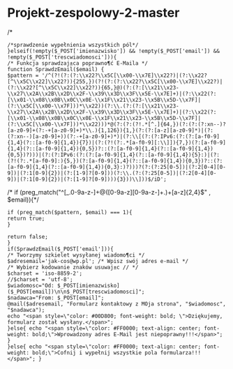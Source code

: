 # Projekt-zespolowy-2-master
/*

	/*sprawdzenie wypełnienia wszystkich pól*/
	}elseif(!empty($_POST['imienazwisko']) && !empty($_POST['email']) && !empty($_POST['trescwiadomosci'])){
	/* Funkcja sprawdzaj±ca poprawno¶ć E-Maila */
	function SprawdzEmail($email) {
	$pattern = '/^(?!(?:(?:\\x22?\\x5C[\\x00-\\x7E]\\x22?)|(?:\\x22?[^\\x5C\\x22]\\x22?)){255,})(?!(?:(?:\\x22?\\x5C[\\x00-\\x7E]\\x22?)|(?:\\x22?[^\\x5C\\x22]\\x22?)){65,}@)(?:(?:[\\x21\\x23-\\x27\\x2A\\x2B\\x2D\\x2F-\\x39\\x3D\\x3F\\x5E-\\x7E]+)|(?:\\x22(?:[\\x01-\\x08\\x0B\\x0C\\x0E-\\x1F\\x21\\x23-\\x5B\\x5D-\\x7F]|(?:\\x5C[\\x00-\\x7F]))*\\x22))(?:\\.(?:(?:[\\x21\\x23-\\x27\\x2A\\x2B\\x2D\\x2F-\\x39\\x3D\\x3F\\x5E-\\x7E]+)|(?:\\x22(?:[\\x01-\\x08\\x0B\\x0C\\x0E-\\x1F\\x21\\x23-\\x5B\\x5D-\\x7F]|(?:\\x5C[\\x00-\\x7F]))*\\x22)))*@(?:(?:(?!.*[^.]{64,})(?:(?:(?:xn--)?[a-z0-9]+(?:-+[a-z0-9]+)*\\.){1,126}){1,}(?:(?:[a-z][a-z0-9]*)|(?:(?:xn--)[a-z0-9]+))(?:-+[a-z0-9]+)*)|(?:\\[(?:(?:IPv6:(?:(?:[a-f0-9]{1,4}(?::[a-f0-9]{1,4}){7})|(?:(?!(?:.*[a-f0-9][:\\]]){7,})(?:[a-f0-9]{1,4}(?::[a-f0-9]{1,4}){0,5})?::(?:[a-f0-9]{1,4}(?::[a-f0-9]{1,4}){0,5})?)))|(?:(?:IPv6:(?:(?:[a-f0-9]{1,4}(?::[a-f0-9]{1,4}){5}:)|(?:(?!(?:.*[a-f0-9]:){5,})(?:[a-f0-9]{1,4}(?::[a-f0-9]{1,4}){0,3})?::(?:[a-f0-9]{1,4}(?::[a-f0-9]{1,4}){0,3}:)?)))?(?:(?:25[0-5])|(?:2[0-4][0-9])|(?:1[0-9]{2})|(?:[1-9]?[0-9]))(?:\\.(?:(?:25[0-5])|(?:2[0-4][0-9])|(?:1[0-9]{2})|(?:[1-9]?[0-9]))){3}))\\]))$/iD';
/*	if (preg_match("^[_.0-9a-z-]+@([0-9a-z][0-9a-z-]+.)+[a-z]{2,4}$" , $email)){*/

	if (preg_match($pattern, $email) === 1){
	return true;
	}
	
	return false;
	}
	if(SprawdzEmail($_POST['email'])){
	/* Tworzymy szkielet wysyłanej wiadomo¶ci */
	$adresemail='jak-cos@wp.pl'; /* Wpisz swój adres e-mail */
	/* Wybierz kodowanie znaków usuwaj±c // */
	$charset = 'iso-8859-2';
	//$charset = 'utf-8';
	$wiadomosc="Od: $_POST[imienazwisko] ($_POST[email])\n\n$_POST[trescwiadomosci]";
	$nadawca="From: $_POST[email]";
	@mail($adresemail, "Formularz kontaktowy z MOja strona", "$wiadomosc", "$nadawca");
	echo "<span style=\"color: #00D800; font-weight: bold; \">Dziękujemy, formularz został wysłany.</span>";
	}else{ echo "<span style=\"color: #FF0000; text-align: center; font-weight: bold;\">Wprowadzony adres E-Mail jest niepoprawny!!!</span>"; }
	}else{ echo "<span style=\"color: #FF0000; text-align: center; font-weight: bold;\">Cofnij i wypełnij wszystkie pola formularza!!!</span>"; }
	
